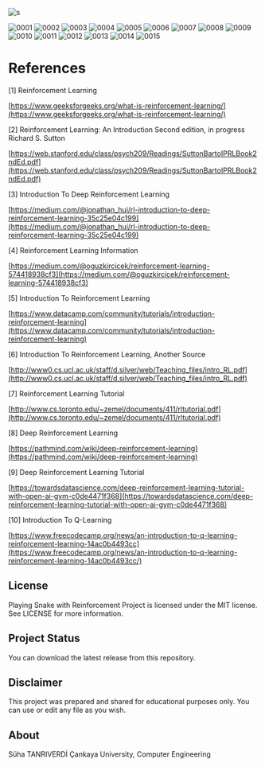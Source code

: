 ![s](https://user-images.githubusercontent.com/36234545/73749784-18205180-476d-11ea-8422-659ec81c273a.gif)

![0001](https://user-images.githubusercontent.com/36234545/73748896-63d1fb80-476b-11ea-933c-b87c108fdf82.jpg)
![0002](https://user-images.githubusercontent.com/36234545/73748899-63d1fb80-476b-11ea-8d1e-5505abb18c73.jpg)
![0003](https://user-images.githubusercontent.com/36234545/73748901-646a9200-476b-11ea-8629-12c4a05e0305.jpg)
![0004](https://user-images.githubusercontent.com/36234545/73748902-646a9200-476b-11ea-8b23-391aaca29b64.jpg)
![0005](https://user-images.githubusercontent.com/36234545/73748905-65032880-476b-11ea-9043-fcb6f96410ea.jpg)
![0006](https://user-images.githubusercontent.com/36234545/73748877-616fa180-476b-11ea-889e-be81c82391ef.jpg)
![0007](https://user-images.githubusercontent.com/36234545/73748878-616fa180-476b-11ea-9e86-a6d74c1108b2.jpg)
![0008](https://user-images.githubusercontent.com/36234545/73748881-616fa180-476b-11ea-987d-fef8c0ae1766.jpg)
![0009](https://user-images.githubusercontent.com/36234545/73748882-62083800-476b-11ea-9464-da3c4de3a244.jpg)
![0010](https://user-images.githubusercontent.com/36234545/73748883-62083800-476b-11ea-83a7-70a383361a1e.jpg)
![0011](https://user-images.githubusercontent.com/36234545/73748886-62083800-476b-11ea-8c19-4dac12aac999.jpg)
![0012](https://user-images.githubusercontent.com/36234545/73748888-62a0ce80-476b-11ea-80a9-72eb7498bb72.jpg)
![0013](https://user-images.githubusercontent.com/36234545/73748889-62a0ce80-476b-11ea-83ef-3736b5d71cc2.jpg)
![0014](https://user-images.githubusercontent.com/36234545/73748890-62a0ce80-476b-11ea-9f96-9aac78038669.jpg)
![0015](https://user-images.githubusercontent.com/36234545/73748891-62a0ce80-476b-11ea-96cf-14212aae523c.jpg)

# References

[1] Reinforcement Learning

[https://www.geeksforgeeks.org/what-is-reinforcement-learning/](https://www.geeksforgeeks.org/what-is-reinforcement-learning/)

[2] Reinforcement Learning: An Introduction Second edition, in progress Richard S. Sutton

[https://web.stanford.edu/class/psych209/Readings/SuttonBartoIPRLBook2ndEd.pdf](https://web.stanford.edu/class/psych209/Readings/SuttonBartoIPRLBook2ndEd.pdf)

[3] Introduction To Deep Reinforcement Learning

[https://medium.com/@jonathan_hui/rl-introduction-to-deep-reinforcement-learning-35c25e04c199](https://medium.com/@jonathan_hui/rl-introduction-to-deep-reinforcement-learning-35c25e04c199)

[4] Reinforcement Learning Information

[https://medium.com/@oguzkircicek/reinforcement-learning-574418938cf3](https://medium.com/@oguzkircicek/reinforcement-learning-574418938cf3)

[5] Introduction To Reinforcement Learning

[https://www.datacamp.com/community/tutorials/introduction-reinforcement-learning](https://www.datacamp.com/community/tutorials/introduction-reinforcement-learning)

[6] Introduction To Reinforcement Learning, Another Source

[http://www0.cs.ucl.ac.uk/staff/d.silver/web/Teaching_files/intro_RL.pdf](http://www0.cs.ucl.ac.uk/staff/d.silver/web/Teaching_files/intro_RL.pdf)

[7] Reinforcement Learning Tutorial

[http://www.cs.toronto.edu/~zemel/documents/411/rltutorial.pdf](http://www.cs.toronto.edu/~zemel/documents/411/rltutorial.pdf)

[8] Deep Reinforcement Learning

[https://pathmind.com/wiki/deep-reinforcement-learning](https://pathmind.com/wiki/deep-reinforcement-learning)

[9] Deep Reinforcement Learning Tutorial

[https://towardsdatascience.com/deep-reinforcement-learning-tutorial-with-open-ai-gym-c0de4471f368](https://towardsdatascience.com/deep-reinforcement-learning-tutorial-with-open-ai-gym-c0de4471f368)

[10] Introduction To Q-Learning

[https://www.freecodecamp.org/news/an-introduction-to-q-learning-reinforcement-learning-14ac0b4493cc](https://www.freecodecamp.org/news/an-introduction-to-q-learning-reinforcement-learning-14ac0b4493cc/)

## License
Playing Snake with Reinforcement Project is licensed under the MIT license. See LICENSE for more information.

## Project Status
You can download the latest release from this repository.

## Disclaimer
This project was prepared and shared for educational purposes only. You can use or edit any file as you wish.

## About
Süha TANRIVERDİ Çankaya University, Computer Engineering
